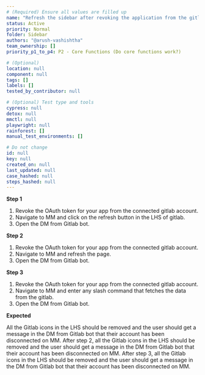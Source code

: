```yaml
---
# (Required) Ensure all values are filled up
name: "Refresh the sidebar after revoking the application from the gitlab."
status: Active
priority: Normal
folder: Sidebar
authors: "@arush-vashishtha"
team_ownership: []
priority_p1_to_p4: P2 - Core Functions (Do core functions work?)

# (Optional)
location: null
component: null
tags: []
labels: []
tested_by_contributor: null

# (Optional) Test type and tools
cypress: null
detox: null
mmctl: null
playwright: null
rainforest: []
manual_test_environments: []

# Do not change
id: null
key: null
created_on: null
last_updated: null
case_hashed: null
steps_hashed: null
---
```


**Step 1**

1. Revoke the OAuth token for your app from the connected gitlab account.
2. Navigate to MM and click on the refresh button in the LHS of gitlab.
3. Open the DM from Gitlab bot.

**Step 2**

1. Revoke the OAuth token for your app from the connected gitlab account.
2. Navigate to MM and refresh the page.
3. Open the DM from Gitlab bot.

**Step 3**

1. Revoke the OAuth token for your app from the connected gitlab account.
2. Navigate to MM and enter any slash command that fetches the data from the gitlab.
3. Open the DM from Gitlab bot.

**Expected**

All the Gitlab icons in the LHS should be removed and the user should get a message in the DM from Gitlab bot that their account has been disconnected on MM.
After step 2, all the Gitlab icons in the LHS should be removed and the user should get a message in the DM from Gitlab bot that their account has been disconnected on MM.
After step 3, all the Gitlab icons in the LHS should be removed and the user should get a message in the DM from Gitlab bot that their account has been disconnected on MM. 